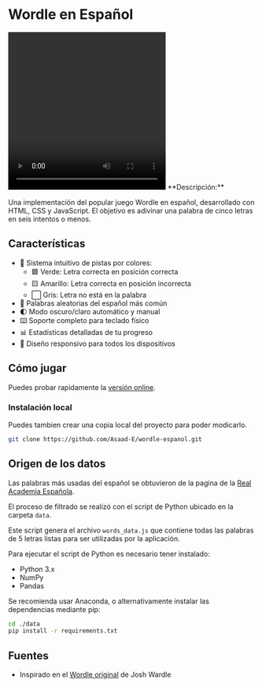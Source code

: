 # Wordle en Español

<video width="320" height="320" controls style='margin-top:'>
  <source src="https://github.com/user-attachments/assets/70ce14fa-b00c-4e12-9801-a3f81a70d4c0
">
</video>
**Descripción:**

Una implementación del popular juego Wordle en español, desarrollado con HTML, CSS y JavaScript. El objetivo es adivinar una palabra de cinco letras en seis intentos o menos.

## Características

- 🎨 Sistema intuitivo de pistas por colores:
  - 🟩 Verde: Letra correcta en posición correcta
  - 🟨 Amarillo: Letra correcta en posición incorrecta
  - ⬜ Gris: Letra no está en la palabra
- 🎲 Palabras aleatorias del español más común
- 🌓 Modo oscuro/claro automático y manual
- ⌨️ Soporte completo para teclado físico
- 📊 Estadísticas detalladas de tu progreso
- 📱 Diseño responsivo para todos los dispositivos

## Cómo jugar

Puedes probar rapidamente la [versión online](link-to-game).

### Instalación local

Puedes tambien crear una copia local del proyecto para poder modicarlo.

```bash
git clone https://github.com/Asaad-E/wordle-espanol.git
```

## Origen de los datos

Las palabras más usadas del español se obtuvieron de la pagina de la [Real Academia Española](link).

El proceso de filtrado se realizó con el script de Python ubicado en la carpeta `data`.

Este script genera el archivo `words_data.js` que contiene todas las palabras de 5 letras listas para ser utilizadas por la aplicación.

Para ejecutar el script de Python es necesario tener instalado:

- Python 3.x
- NumPy
- Pandas

Se recomienda usar Anaconda, o alternativamente instalar las dependencias mediante pip:

```bash
cd ./data
pip install -r requirements.txt
```

## Fuentes

- Inspirado en el [Wordle original](https://www.nytimes.com/games/wordle) de Josh Wardle
